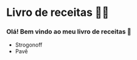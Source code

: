 # Livro de receitas :woman_cook:

### Olá! Bem vindo ao meu livro de receitas :wave:

- Strogonoff
- Pavê
